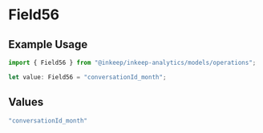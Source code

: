 # Field56

## Example Usage

```typescript
import { Field56 } from "@inkeep/inkeep-analytics/models/operations";

let value: Field56 = "conversationId_month";
```

## Values

```typescript
"conversationId_month"
```